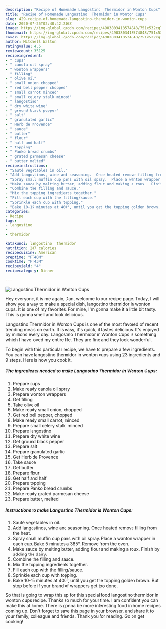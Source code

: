 ```yaml
---
description: "Recipe of Homemade Langostino  Thermidor in Wonton Cups"
title: "Recipe of Homemade Langostino  Thermidor in Wonton Cups"
slug: 429-recipe-of-homemade-langostino-thermidor-in-wonton-cups
date: 2020-07-25T02:40:42.236Z
image: https://img-global.cpcdn.com/recipes/4903803418574848/751x532cq70/langostino-thermidor-in-wonton-cups-recipe-main-photo.jpg
thumbnail: https://img-global.cpcdn.com/recipes/4903803418574848/751x532cq70/langostino-thermidor-in-wonton-cups-recipe-main-photo.jpg
cover: https://img-global.cpcdn.com/recipes/4903803418574848/751x532cq70/langostino-thermidor-in-wonton-cups-recipe-main-photo.jpg
author: Mitchell Walton
ratingvalue: 4.5
reviewcount: 35125
recipeingredient:
- " cups"
- " canola oil spray"
- " wonton wrappers"
- " filling"
- " olive oil"
- " small onion chopped"
- " red bell pepper chopped"
- " small carrot minced"
- " small celery stalk minced"
- " langostino"
- " dry white wine"
- " ground black pepper"
- " salt"
- " granulated garlic"
- " Herb de Provence"
- " sauce"
- " butter"
- " flour"
- " half and half"
- " topping"
- " Panko bread crumbs"
- " grated parmesan cheese"
- " butter melted"
recipeinstructions:
- "Sauté vegetables in oil."
- "Add langostinos, wine and seasoning.  Once heated remove filling from the heat."
- "Spray small muffin cup pans with oil spray.  Place a wanton wrapper in each cup. Bake 5 minutes a 385°. Remove from the oven."
- "Make sauce by melting butter, adding flour and making a roux.  Finish by adding the dairy."
- "Combine the filling and sauce."
- "Mix the topping ingredients together."
- "Fill each cup with the filling/sauce."
- "Sprinkle each cup with topping."
- "Bake 10-15 minutes at 400°, until you get the topping golden brown.  But stop before if your brand of wrappers get too done."
categories:
- Recipe
tags:
- langostino
- 
- thermidor

katakunci: langostino  thermidor 
nutrition: 287 calories
recipecuisine: American
preptime: "PT40M"
cooktime: "PT43M"
recipeyield: "4"
recipecategory: Dinner

---
```



![Langostino  Thermidor in Wonton Cups](https://img-global.cpcdn.com/recipes/4903803418574848/751x532cq70/langostino-thermidor-in-wonton-cups-recipe-main-photo.jpg)

Hey everyone, it is me again, Dan, welcome to our recipe page. Today, I will show you a way to make a special dish, langostino  thermidor in wonton cups. It is one of my favorites. For mine, I'm gonna make it a little bit tasty. This is gonna smell and look delicious.

Langostino  Thermidor in Wonton Cups is one of the most favored of recent trending meals on earth. It is easy, it's quick, it tastes delicious. It's enjoyed by millions every day. Langostino  Thermidor in Wonton Cups is something which I have loved my entire life. They are fine and they look wonderful.




To begin with this particular recipe, we have to prepare a few ingredients. You can have langostino  thermidor in wonton cups using 23 ingredients and 9 steps. Here is how you cook it.

<!--inarticleads1-->

##### The ingredients needed to make Langostino  Thermidor in Wonton Cups:

1. Prepare  cups
1. Make ready  canola oil spray
1. Prepare  wonton wrappers
1. Get  filling
1. Take  olive oil
1. Make ready  small onion, chopped
1. Get  red bell pepper, chopped
1. Make ready  small carrot, minced
1. Prepare  small celery stalk, minced
1. Prepare  langostino
1. Prepare  dry white wine
1. Get  ground black pepper
1. Prepare  salt
1. Prepare  granulated garlic
1. Get  Herb de Provence
1. Take  sauce
1. Get  butter
1. Prepare  flour
1. Get  half and half
1. Prepare  topping
1. Prepare  Panko bread crumbs
1. Make ready  grated parmesan cheese
1. Prepare  butter, melted




<!--inarticleads2-->

##### Instructions to make Langostino  Thermidor in Wonton Cups:

1. Sauté vegetables in oil.
1. Add langostinos, wine and seasoning.  Once heated remove filling from the heat.
1. Spray small muffin cup pans with oil spray.  Place a wanton wrapper in each cup. Bake 5 minutes a 385°. Remove from the oven.
1. Make sauce by melting butter, adding flour and making a roux.  Finish by adding the dairy.
1. Combine the filling and sauce.
1. Mix the topping ingredients together.
1. Fill each cup with the filling/sauce.
1. Sprinkle each cup with topping.
1. Bake 10-15 minutes at 400°, until you get the topping golden brown.  But stop before if your brand of wrappers get too done.




So that is going to wrap this up for this special food langostino  thermidor in wonton cups recipe. Thanks so much for your time. I am confident you can make this at home. There is gonna be more interesting food in home recipes coming up. Don't forget to save this page in your browser, and share it to your family, colleague and friends. Thank you for reading. Go on get cooking!
